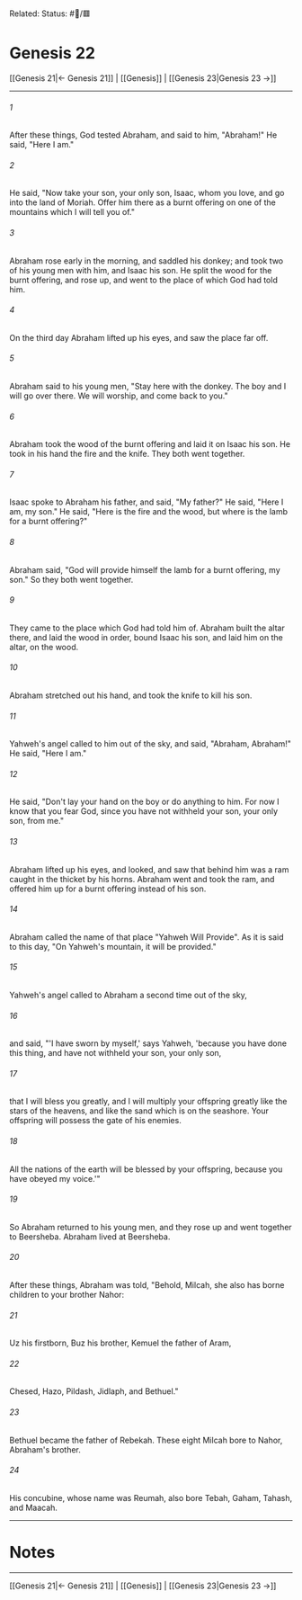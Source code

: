 Related:
Status: #📖/🟥
# Genesis 22

[[Genesis 21|← Genesis 21]] | [[Genesis]] | [[Genesis 23|Genesis 23 →]]
***



###### 1 
After these things, God tested Abraham, and said to him, "Abraham!" He said, "Here I am." 

###### 2 
He said, "Now take your son, your only son, Isaac, whom you love, and go into the land of Moriah. Offer him there as a burnt offering on one of the mountains which I will tell you of." 

###### 3 
Abraham rose early in the morning, and saddled his donkey; and took two of his young men with him, and Isaac his son. He split the wood for the burnt offering, and rose up, and went to the place of which God had told him. 

###### 4 
On the third day Abraham lifted up his eyes, and saw the place far off. 

###### 5 
Abraham said to his young men, "Stay here with the donkey. The boy and I will go over there. We will worship, and come back to you." 

###### 6 
Abraham took the wood of the burnt offering and laid it on Isaac his son. He took in his hand the fire and the knife. They both went together. 

###### 7 
Isaac spoke to Abraham his father, and said, "My father?" He said, "Here I am, my son." He said, "Here is the fire and the wood, but where is the lamb for a burnt offering?" 

###### 8 
Abraham said, "God will provide himself the lamb for a burnt offering, my son." So they both went together. 

###### 9 
They came to the place which God had told him of. Abraham built the altar there, and laid the wood in order, bound Isaac his son, and laid him on the altar, on the wood. 

###### 10 
Abraham stretched out his hand, and took the knife to kill his son. 

###### 11 
Yahweh's angel called to him out of the sky, and said, "Abraham, Abraham!" He said, "Here I am." 

###### 12 
He said, "Don't lay your hand on the boy or do anything to him. For now I know that you fear God, since you have not withheld your son, your only son, from me." 

###### 13 
Abraham lifted up his eyes, and looked, and saw that behind him was a ram caught in the thicket by his horns. Abraham went and took the ram, and offered him up for a burnt offering instead of his son. 

###### 14 
Abraham called the name of that place "Yahweh Will Provide". As it is said to this day, "On Yahweh's mountain, it will be provided." 

###### 15 
Yahweh's angel called to Abraham a second time out of the sky, 

###### 16 
and said, "'I have sworn by myself,' says Yahweh, 'because you have done this thing, and have not withheld your son, your only son, 

###### 17 
that I will bless you greatly, and I will multiply your offspring greatly like the stars of the heavens, and like the sand which is on the seashore. Your offspring will possess the gate of his enemies. 

###### 18 
All the nations of the earth will be blessed by your offspring, because you have obeyed my voice.'" 

###### 19 
So Abraham returned to his young men, and they rose up and went together to Beersheba. Abraham lived at Beersheba. 

###### 20 
After these things, Abraham was told, "Behold, Milcah, she also has borne children to your brother Nahor: 

###### 21 
Uz his firstborn, Buz his brother, Kemuel the father of Aram, 

###### 22 
Chesed, Hazo, Pildash, Jidlaph, and Bethuel." 

###### 23 
Bethuel became the father of Rebekah. These eight Milcah bore to Nahor, Abraham's brother. 

###### 24 
His concubine, whose name was Reumah, also bore Tebah, Gaham, Tahash, and Maacah.

---
# Notes


***
[[Genesis 21|← Genesis 21]] | [[Genesis]] | [[Genesis 23|Genesis 23 →]]
